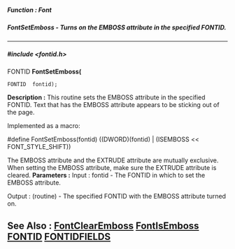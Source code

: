 ##### Function : Font
##### FontSetEmboss - Turns on the EMBOSS attribute in the specified FONTID.
---
##### #include <fontid.h>
FONTID **FontSetEmboss(**

	FONTID  fontid);
**Description :**
This routine sets the EMBOSS attribute in the specified FONTID.  Text that has 
the EMBOSS attribute appears to be sticking out of the page.

Implemented as a macro:

#define FontSetEmboss(fontid) ((DWORD)(fontid) | (ISEMBOSS << FONT_STYLE_SHIFT))

The EMBOSS attribute and the EXTRUDE attribute are mutually exclusive.  When 
setting the EMBOSS attribute, make sure the EXTRUDE attribute is cleared.
**Parameters :**
Input :
fontid  -  The FONTID in which to set the EMBOSS attribute.

Output :
(routine)  -  The specified FONTID with the EMBOSS attribute turned on.


**See Also :**
[FontClearEmboss](D:/md_files/FontClearEmboss.md)
[FontIsEmboss](D:/md_files/FontIsEmboss.md)
[FONTID](D:/md_files/FONTID.md)
[FONTIDFIELDS](D:/md_files/FONTIDFIELDS.md)
---
